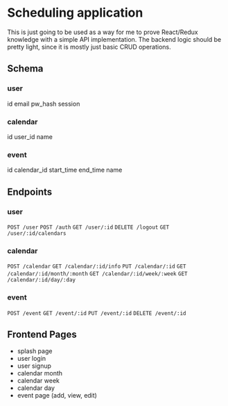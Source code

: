 # Scheduling application

This is just going to be used as a way for me to prove React/Redux knowledge with a simple API implementation. The backend logic should be pretty light, since it is mostly just basic CRUD operations.

## Schema

### user
id
email
pw_hash
session

### calendar
id
user_id
name

### event
id
calendar_id
start_time
end_time
name


## Endpoints

### user
`POST /user`
`POST /auth`
`GET /user/:id`
`DELETE /logout`
`GET /user/:id/calendars`

### calendar
`POST /calendar`
`GET /calendar/:id/info`
`PUT /calendar/:id`
`GET /calendar/:id/month/:month`
`GET /calendar/:id/week/:week`
`GET /calendar/:id/day/:day`

### event
`POST /event`
`GET /event/:id`
`PUT /event/:id`
`DELETE /event/:id`


## Frontend Pages
* splash page
* user login
* user signup
* calendar month
* calendar week
* calendar day
* event page (add, view, edit)
